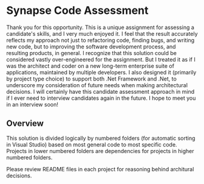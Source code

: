 # Synapse Code Assessment

Thank you for this opportunity. This is a unique assignment for assessing a candidate's skills,
and I very much enjoyed it. I feel that the result accurately reflects my approach not 
just to refactoring code, finding bugs, and writing new code, but to improving
the software development process, and resulting products, in general. 
I recognize that this solution could be considered 
vastly over-engineered for the assignment. But I treated it 
as if I was the architect and coder on a new long-term enterprise suite of applications, 
maintained by multiple developers. I also designed it (primarily by project type choice)
to support both .Net Framework and .Net, to underscore my consideration of future needs 
when making architectural decisions. I will certainly have this candidate assessment approach in mind if
I ever need to interview candidates again in the future. I hope to meet you in an interview soon!

## Overview

This solution is divided logically by numbered folders (for automatic sorting in Visual Studio) based
on most general code to most specific code. Projects in lower numbered folders 
are dependencies for projects in higher numbered folders. 

Please review README files in each project for reasoning behind
architural decisions.

